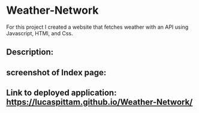 # Weather-Network


For this project I created a website that fetches weather with an API using Javascript, HTMl, and Css.

## Description:
 


## screenshot of Index page:




## Link to deployed application: https://lucaspittam.github.io/Weather-Network/
